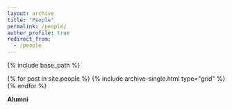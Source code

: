 ```yaml
---
layout: archive
title: "People"
permalink: /people/
author_profile: true
redirect_from:
  - /people
---
```


{% include base_path %}

{% for post in site.people %}
  {% include archive-single.html type="grid" %}
{% endfor %}

**Alumni**
